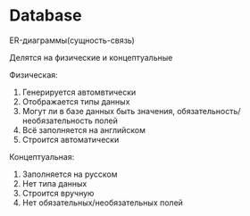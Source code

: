 # Database

ER-диаграммы(сущность-связь)

Делятся на физические и концептуальные

Физическая:
1. Генерируется автомвтически
2. Отображается типы данных
3. Могут ли в базе данных быть значения, обязательность/необязательность полей
4. Всё заполняется на английском
5. Строится автоматически

Концептуальная:
1. Заполняется на русском
2. Нет типа данных
3. Строится вручную
4. Нет обязательных/необязательных полей
